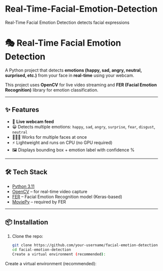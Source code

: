 # Real-Time-Facial-Emotion-Detection
Real-Time Facial Emotion Detection detects facial expressions
# 🎭 Real-Time Facial Emotion Detection

A Python project that detects **emotions (happy, sad, angry, neutral, surprised, etc.)** from your face in **real-time** using your webcam.  

This project uses **OpenCV** for live video streaming and **FER (Facial Emotion Recognition)** library for emotion classification.  

---

## ✨ Features
- 🎥 **Live webcam feed**  
- 😀 Detects multiple emotions: `happy`, `sad`, `angry`, `surprise`, `fear`, `disgust`, `neutral`  
- 👨‍👩‍👧 Works for multiple faces at once  
- ⚡ Lightweight and runs on CPU (no GPU required)  
- 🖼️ Displays bounding box + emotion label with confidence %  

---

## 🛠️ Tech Stack
- [Python 3.11](https://www.python.org/)  
- [OpenCV](https://opencv.org/) – for real-time video capture  
- [FER](https://github.com/justinshenk/fer) – Facial Emotion Recognition model (Keras-based)  
- [MoviePy](https://zulko.github.io/moviepy/) – required by FER  
---

## 📦 Installation
1. Clone the repo:
   ```bash
   git clone https://github.com/your-username/facial-emotion-detection.git
   cd facial-emotion-detection
   Create a virtual environment (recommended):

Create a virtual environment (recommended):

